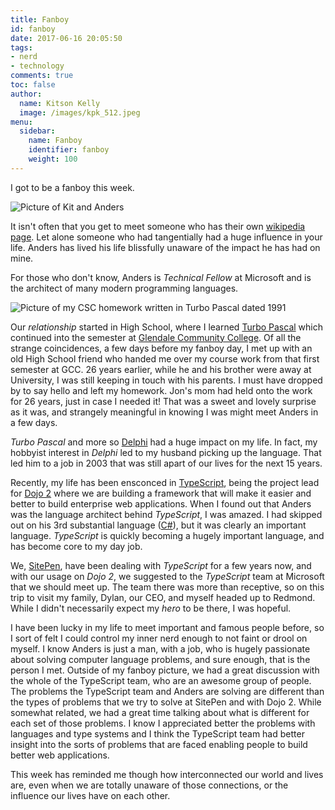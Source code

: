 ```yaml
---
title: Fanboy
id: fanboy
date: 2017-06-16 20:05:50
tags:
- nerd
- technology
comments: true
toc: false
author:
  name: Kitson Kelly
  image: /images/kpk_512.jpeg
menu:
  sidebar:
    name: Fanboy
    identifier: fanboy
    weight: 100
---
```


I got to be a fanboy this week.

![Picture of Kit and Anders](/images/Kit_Anders.JPG)

It isn't often that you get to meet someone who has their own
[wikipedia page](https://en.wikipedia.org/wiki/Anders_Hejlsberg). Let alone
someone who had tangentially had a huge influence in your life. Anders has lived
his life blissfully unaware of the impact he has had on mine.

For those who don't know, Anders is _Technical Fellow_ at Microsoft and is the
architect of many modern programming languages.

![Picture of my CSC homework written in Turbo Pascal dated 1991](/images/Homework.png)

Our _relationship_ started in High School, where I learned
[Turbo Pascal](https://en.wikipedia.org/wiki/Turbo_Pascal) which continued into
the semester at
[Glendale Community College](https://en.wikipedia.org/wiki/Glendale_Community_College_%28Arizona%29).
Of all the strange coincidences, a few days before my fanboy day, I met up with
an old High School friend who handed me over my course work from that first
semester at GCC. 26 years earlier, while he and his brother were away at
University, I was still keeping in touch with his parents. I must have dropped
by to say hello and left my homework. Jon's mom had held onto the work for 26
years, just in case I needed it! That was a sweet and lovely surprise as it was,
and strangely meaningful in knowing I was might meet Anders in a few days.

_Turbo Pascal_ and more so
[Delphi](https://en.wikipedia.org/wiki/Delphi_(programming_language)) had a huge
impact on my life. In fact, my hobbyist interest in _Delphi_ led to my husband
picking up the language. That led him to a job in 2003 that was still apart of
our lives for the next 15 years.

Recently, my life has been ensconced in
[TypeScript](http://www.typescriptlang.org/), being the project lead for
[Dojo 2](https://dojo.io/) where we are building a framework that will make it
easier and better to build enterprise web applications. When I found out that
Anders was the language architect behind _TypeScript_, I was amazed. I had
skipped out on his 3rd substantial language
([C#](https://en.wikipedia.org/wiki/C_Sharp_%28programming_language%29)), but it
was clearly an important language. _TypeScript_ is quickly becoming a hugely
important language, and has become core to my day job.

We, [SitePen](https://www.sitepen.com/), have been dealing with _TypeScript_ for
a few years now, and with our usage on _Dojo 2_, we suggested to the
_TypeScript_ team at Microsoft that we should meet up. The team there was more
than receptive, so on this trip to visit my family, Dylan, our CEO, and myself
headed up to Redmond. While I didn't necessarily expect my _hero_ to be there, I
was hopeful.

I have been lucky in my life to meet important and famous people before, so I
sort of felt I could control my inner nerd enough to not faint or drool on
myself. I know Anders is just a man, with a job, who is hugely passionate about
solving computer language problems, and sure enough, that is the person I met.
Outside of my fanboy picture, we had a great discussion with the whole of the
TypeScript team, who are an awesome group of people. The problems the TypeScript
team and Anders are solving are different than the types of problems that we try
to solve at SitePen and with Dojo 2. While somewhat related, we had a great time
talking about what is different for each set of those problems. I know I
appreciated better the problems with languages and type systems and I think the
TypeScript team had better insight into the sorts of problems that are faced
enabling people to build better web applications.

This week has reminded me though how interconnected our world and lives are,
even when we are totally unaware of those connections, or the influence our
lives have on each other.
